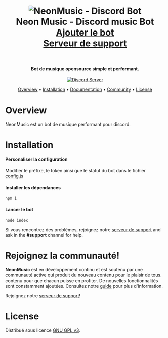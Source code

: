 <h1 align="center">
  <br>
  <img src="https://cdn.discordapp.com/avatars/909826264645373972/64b6d989b85472a16323d7992b4da9f2.png" alt="NeonMusic - Discord Bot"></a>
  <br>
  Neon Music - Discord music Bot
  <br>
  <a href="https://discord.com/api/oauth2/authorize?client_id=909826264645373972&permissions=139887766865&scope=bot%20applications.command">Ajouter le bot</a><br>
  <a href="https://discord.gg/XVgXcfE9mb">Serveur de support</a><br>
  <br>
</h1>


<h4 align="center">Bot de musique opensource simple et performant.</h4>

<p align="center">
  <a href="https://discord.gg/XVgXcfE9mb">
    <img src="https://discordapp.com/api/guilds/901476028713668610/widget.png?style=shield" alt="Discord Server">
  </a>
</p>


<p align="center">
  <a href="#overview">Overview</a>
  •
  <a href="#installation">Installation</a>
  •
  <a href="https://github.com/arthurduino/NeonMusic/wiki">Documentation</a>
  •
  <a href="#join-the-community">Community</a>
  •
  <a href="#license">License</a>
</p>

# Overview

NeonMusic est un bot de musique performant pour discord.

# Installation

#### Personaliser la configuration
Modifier le préfixe, le token ainsi que le statut du bot dans le fichier [config.js](https://github.com/arthurduino/NeonMusic/blob/main/config.js)

#### Installer les dépendances
`npm i`

#### Lancer le bot
`node index`

Si vous rencontrez des problèmes, rejoignez notre
[serveur de support](https://discord.gg/XVgXcfE9mb) and ask in the **#support** channel for help.


# Rejoignez la communauté!

**NeonMusic** est en développement continu et est soutenu par une communauté active qui produit du nouveau contenu pour le plaisir de tous.
contenu pour que chacun puisse en profiter. De nouvelles fonctionnalités sont constamment ajoutées. 
Consultez notre [guide](https://github.com/arthurduino/NeonMusic/wiki) pour plus d'information.

Rejoignez notre [serveur de support](https://discord.gg/XVgXcfE9mb)!

# License

Distribué sous licence [GNU GPL v3](https://www.gnu.org/licenses/gpl-3.0.en.html).
